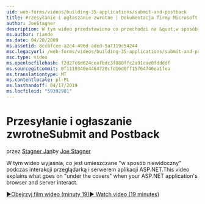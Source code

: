 ```yaml
---
uid: web-forms/videos/building-35-applications/submit-and-postback
title: Przesyłanie i ogłaszanie zwrotne | Dokumentacja firmy Microsoft
author: JoeStagner
description: W tym wideo przedstawiono co przechodzi na &quot;w sposób niewidoczny&quot; podczas interakcji przeglądarką i serwerem aplikacji ASP.NET.
ms.author: riande
ms.date: 04/20/2009
ms.assetid: 8ccbfcee-a2e4-496d-aded-5a7119c54244
msc.legacyurl: /web-forms/videos/building-35-applications/submit-and-postback
msc.type: video
ms.openlocfilehash: f2d27c6d624ceafbdc3f880ffc2a91cae0fddddf
ms.sourcegitcommit: 0f1119340e4464720cfd16d0ff15764746ea1fea
ms.translationtype: MT
ms.contentlocale: pl-PL
ms.lasthandoff: 04/17/2019
ms.locfileid: "59392901"
---
```

# <a name="submit-and-postback"></a><span data-ttu-id="8712d-103">Przesyłanie i ogłaszanie zwrotne</span><span class="sxs-lookup"><span data-stu-id="8712d-103">Submit and Postback</span></span>

<span data-ttu-id="8712d-104">przez [Stagner Jan](https://github.com/JoeStagner)</span><span class="sxs-lookup"><span data-stu-id="8712d-104">by [Joe Stagner](https://github.com/JoeStagner)</span></span>

<span data-ttu-id="8712d-105">W tym wideo wyjaśnia, co jest umieszczane &quot;w sposób niewidoczny&quot; podczas interakcji przeglądarką i serwerem aplikacji ASP.NET.</span><span class="sxs-lookup"><span data-stu-id="8712d-105">This video explains what goes on &quot;under the covers&quot; when your ASP.NET application's browser and server interact.</span></span>

[<span data-ttu-id="8712d-106">&#9654;Obejrzyj film wideo (minuty 19)</span><span class="sxs-lookup"><span data-stu-id="8712d-106">&#9654; Watch video (19 minutes)</span></span>](https://channel9.msdn.com/Blogs/ASP-NET-Site-Videos/submit-and-postback)

